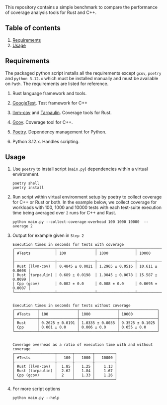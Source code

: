 This repository contains a simple benchmark to compare the performance of
coverage analysis tools for Rust and C++.

## Table of contents

1. [Requirements](#Requirements)
2. [Usage](#Usage)

## Requirements

The packaged python script installs all the requirements except `gcov`, `poetry` and `python 3.12.x` which 
must be installed manually and must be available on `Path`. The requirements are listed for
reference.

1. Rust language framework and tools.

2. [GoogleTest](https://github.com/google/googletest). Test framework for C++

3. [llvm-cov](https://github.com/taiki-e/cargo-llvm-cov) and [Tarpaulin](https://github.com/xd009642/tarpaulin). Coverage tools for Rust.

4. [Gcov](https://gcc.gnu.org/onlinedocs/gcc/Gcov.html). Coverage tool for C++.

5. [Poetry](https://python-poetry.org). Dependency management for Python.

6. Python 3.12.x. Handles scripting.

## Usage

1. Use `poetry` to install script (`main.py`) dependencies within a virtual environment.
   ```
   poetry shell
   poetry install
   ```
   
2. Run script within virtual environment setup by poetry to collect coverage for C++ or Rust or both.
   In the example below, we collect coverage for workloads with 100, 1000 and 10000 tests with each 
   test-suite execution time being averaged over `2` runs for C++ and Rust. 
   ```
   python main.py --collect-coverage-overhead 100 1000 10000  --average 2
   ```
   
3. Output for example given in `Step 2`
   ```
   Execution times in seconds for tests with coverage
   ┌──────────────────┬─────────────────┬─────────────────┬─────────────────┐
   │ #Tests           │ 100             │ 1000            │ 10000           │
   ├──────────────────┼─────────────────┼─────────────────┼─────────────────┤
   │ Rust (llvm-cov)  │ 0.4845 ± 0.0021 │ 1.2965 ± 0.0516 │ 10.611 ± 0.0608 │
   │ Rust (tarpaulin) │ 0.689 ± 0.0198  │ 1.9045 ± 0.0078 │ 15.587 ± 0.0099 │
   │ Cpp (gcov)       │ 0.002 ± 0.0     │ 0.008 ± 0.0     │ 0.0695 ± 0.0007 │
   └──────────────────┴─────────────────┴─────────────────┴─────────────────┘
   
   
   Execution times in seconds for tests without coverage
   ┌──────────┬─────────────────┬─────────────────┬─────────────────┐
   │ #Tests   │ 100             │ 1000            │ 10000           │
   ├──────────┼─────────────────┼─────────────────┼─────────────────┤
   │ Rust     │ 0.2625 ± 0.0191 │ 1.0335 ± 0.0035 │ 9.3525 ± 0.1025 │
   │ Cpp      │ 0.001 ± 0.0     │ 0.006 ± 0.0     │ 0.055 ± 0.0     │
   └──────────┴─────────────────┴─────────────────┴─────────────────┘
   
   
   Coverage overhead as a ratio of execution time with and without coverage
   ┌──────────────────┬───────┬────────┬─────────┐
   │ #Tests           │   100 │   1000 │   10000 │
   ├──────────────────┼───────┼────────┼─────────┤
   │ Rust (llvm-cov)  │  1.85 │   1.25 │    1.13 │
   │ Rust (tarpaulin) │  2.62 │   1.84 │    1.67 │
   │ Cpp (gcov)       │  2    │   1.33 │    1.26 │
   └──────────────────┴───────┴────────┴─────────┘ 
   ```

4. For more script options
   ```
   python main.py --help
   ```
